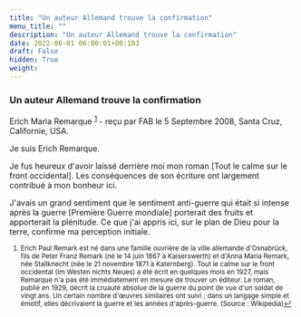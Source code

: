```yaml
---
title: "Un auteur Allemand trouve la confirmation"
menu_title: ""
description: "Un auteur Allemand trouve la confirmation"
date: 2022-06-01 06:00:01+00:103
draft: False
hidden: True
weight:
---
```

### Un auteur Allemand trouve la confirmation

Erich Maria Remarque <sup id="a1">[1](#f1)</sup> - reçu par FAB le 5 Septembre 2008, Santa Cruz, Californie, USA.

Je suis Erich Remarque.

Je fus heureux d'avoir laissé derrière moi mon roman [Tout le calme sur le front occidental]. Les conséquences de son écriture ont largement contribué à mon bonheur ici.

J'avais un grand sentiment que le sentiment anti-guerre qui était si intense après la guerre [Première Guerre mondiale] porterait des fruits et apporterait la plénitude. Ce que j'ai appris ici, sur le plan de Dieu pour la terre, confirme ma perception initiale.
<small>

1. <large id="f1"> Erich Paul Remark est né dans une famille ouvrière de la ville allemande d'Osnabrück, fils de Peter Franz Remark (né le 14 juin 1867 à Kaiserswerth) et d'Anna Maria Remark, née Stallknecht (née le 21 novembre 1871 à Katernberg). Tout le calme sur le front occidental (Im Westen nichts Neues) a été écrit en quelques mois en 1927, mais Remarque n'a pas été immédiatement en mesure de trouver un éditeur. Le roman, publié en 1929, décrit la cruauté absolue de la guerre du point de vue d'un soldat de vingt ans. Un certain nombre d'œuvres similaires ont suivi ; dans un langage simple et émotif, elles décrivaient la guerre et les années d'après-guerre. (Source : Wikipedia)[↩](#a1)
